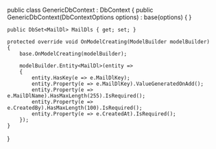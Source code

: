 public class GenericDbContext : DbContext
{
    public GenericDbContext(DbContextOptions<GenericDbContext> options) : base(options) { }

    public DbSet<MailDl> MailDls { get; set; }

    protected override void OnModelCreating(ModelBuilder modelBuilder)
    {
        base.OnModelCreating(modelBuilder);

        modelBuilder.Entity<MailDl>(entity =>
        {
            entity.HasKey(e => e.MailDlKey);
            entity.Property(e => e.MailDlKey).ValueGeneratedOnAdd();
            entity.Property(e => e.MailDlName).HasMaxLength(255).IsRequired();
            entity.Property(e => e.CreatedBy).HasMaxLength(100).IsRequired();
            entity.Property(e => e.CreatedAt).IsRequired();
        });
    }
}